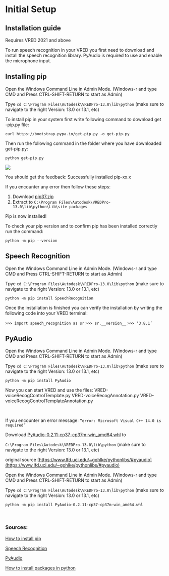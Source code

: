 # Initial Setup
## Installation guide

Requires VRED 2021 and above

To run speech recognition in your VRED you first need to download and install the speech recognition library. 
PyAudio is required to use and enable the microphone input.


## Installing pip
Open the Windows Command Line in Admin Mode. (Windows-r and type CMD and Press CTRL-SHIFT-RETURN to start as Admin)

Tpye `cd C:\Program Files\Autodesk\VREDPro-13.0\lib\python` (make sure to navigate to the right Version: 13.0 or 13.1, etc)

To install pip in your system first write following command  to download get -pip.py file:

`curl https://bootstrap.pypa.io/get-pip.py -o get-pip.py`



Then run the following command in the folder where you have downloaded get-pip.py:

`python get-pip.py`

![](images/X_Command_Line_Pip.PNG)


You should get the feedback: Successfully installed pip-xx.x

If you encounter any error then follow these steps:
1. Download [pip37.zip](https://github.com/simonnagel/VRED-voiceRecognition/raw/master/sources/pip37.zip)
2. Extract to `C:\Program Files\Autodesk\VREDPro-13.0\lib\python\Lib\site-packages`

Pip is now installed!

To check your pip version and to confirm pip has been installed correctly run the command:

`python -m pip --version`


## Speech Recognition

Open the Windows Command Line in Admin Mode. (Windows-r and type CMD and Press CTRL-SHIFT-RETURN to start as Admin)

Tpye `cd C:\Program Files\Autodesk\VREDPro-13.0\lib\python` (make sure to navigate to the right Version: 13.0 or 13.1, etc)


`python -m pip install SpeechRecognition`

Once the installation is finished you can verify the installation by writing the following code into your VRED terminal:

`>>> import speech_recognition as sr`
`>>> sr.__version__`
`>>> ‘3.8.1’`

## PyAudio

Open the Windows Command Line in Admin Mode. (Windows-r and type CMD and Press CTRL-SHIFT-RETURN to start as Admin)

Tpye `cd C:\Program Files\Autodesk\VREDPro-13.0\lib\python` (make sure to navigate to the right Version: 13.0 or 13.1, etc)


`python -m pip install PyAudio`


Now you can start VRED and use the files:
VRED-voiceRecogControlTemplate.py
VRED-voiceRecogAnnotation.py
VRED-voiceRecogControlTemplateAnnotation.py


<br/>


   If you encounter an error message: 
   `“error: Microsoft Visual C++ 14.0 is required”`

   Download [PyAudio-0.2.11-cp37-cp37m-win_amd64.whl](https://github.com/simonnagel/VRED-voiceRecognition/raw/master/sources/PyAudio-0.2.11-cp37-cp37m-win_amd64.whl) to 

   `C:\Program Files\Autodesk\VREDPro-13.0\lib\python` (make sure to navigate to the right Version: 13.0 or 13.1, etc)

   original source [https://www.lfd.uci.edu/~gohlke/pythonlibs/#pyaudio](https://www.lfd.uci.edu/~gohlke/pythonlibs/#pyaudio)

   Open the Windows Command Line in Admin Mode. (Windows-r and type CMD and Press CTRL-SHIFT-RETURN to start as Admin)

   Tpye `cd C:\Program Files\Autodesk\VREDPro-13.0\lib\python` (make sure to navigate to the right Version: 13.0 or 13.1, etc)

   `python -m pip install PyAudio-0.2.11-cp37-cp37m-win_amd64.whl`

<br/>





### Sources: 
[How to install pip](https://pip.pypa.io/en/stable/installing/)

[Speech Recognition](https://pypi.org/project/SpeechRecognition/#description)

[PyAudio](https://pypi.org/project/PyAudio/#files)

[How to install packages in python](https://packaging.python.org/tutorials/installing-packages/)
